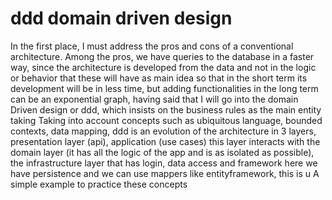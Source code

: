 # ddd domain driven design
In the first place, I must address the pros and cons of a conventional architecture. Among the pros, we have queries to the database in a faster way, since the architecture is developed from the data and not in the logic or behavior that these will have as main idea so that in the short term its development will be in less time, but adding functionalities in the long term can be an exponential graph, having said that I will go into the domain Driven design or ddd, which insists on the business rules as the main entity taking Taking into account concepts such as ubiquitous language, bounded contexts, data mapping, ddd is an evolution of the architecture in 3 layers, presentation layer (api), application (use cases) this layer interacts with the domain layer (it has all the logic of the app and is as isolated as possible), the infrastructure layer that has login, data access and framework here we have persistence and we can use mappers like entityframework, this is u A simple example to practice these concepts
